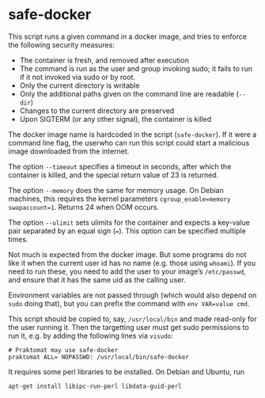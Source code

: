 safe-docker
===========

This script runs a given command in a docker image,
and tries to enforce the following security measures:

 * The container is fresh, and removed after execution
 * The command is run as the user and group invoking sudo; it fails to
   run if it not invoked via sudo or by root.
 * Only the current directory is writable
 * Only the additional paths given on the command line are readable (`--dir`)
 * Changes to the current directory are preserved
 * Upon SIGTERM (or any other signal), the container is killed

The docker image name is hardcoded in the script (`safe-docker`). If it were a
command line flag, the userwho can run this script could start a malicious image
downloaded from the internet.

The option `--timeout` specifies a timeout in seconds, after which the container is
killed, and the special return value of 23 is returned.

The option `--memory` does the same for memory usage. On Debian machines, this
requires the kernel parameters `cgroup_enable=memory swapaccount=1`. Returns 24
when OOM occurs.

The option `--ulimit` sets ulimits for the container and expects a key-value pair
separated by an equal sign (`=`). This option can be specified multiple times.

Not much is expected from the docker image. But some programs do not like it
when the current user id has no name (e.g. those using `whoami`). If you need
to run these, you need to add the user to your image’s `/etc/passwd`, and
ensure that it has the same uid as the calling user.


Environment variables are not passed through (which would also depend on `sudo`
doing that), but you can prefix the command with `env VAR=value cmd`.

This script should be copied to, say, `/usr/local/bin` and made read-only for the
user running it. Then the targetting user must get sudo permissions to run it,
e.g. by adding the following lines via `visudo`:

    # Praktomat may use safe-docker
    praktomat ALL= NOPASSWD: /usr/local/bin/safe-docker

It requires some perl libraries to be installed. On Debian and Ubuntu, run

    apt-get install libipc-run-perl libdata-guid-perl

